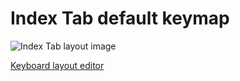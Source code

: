 Index Tab default keymap
========================

![Index Tab layout image](https://imgur.com/a/xmogHTC)

[Keyboard layout editor](http://www.keyboard-layout-editor.com/##@@_a:7%3B&=CAPS&=F1&=F2&=F3&=F4&=F5&=F6&=F7&=F8&=F9&=F10&=F11&=F12%3B&@=%3C&=1&=2&=3&=4&=5&=6&=7&=8&=9&=0&=+&=%C2%B4%3B&@=TAB&=q&=w&=e&=r&=t&=y&=u&=i&=o&=p&=%C3%A5&=BKSP%3B&@=CTRL&=a&=s&=d&=f&=g&=h&=j&=k&=l&=%C3%B8&=%C3%A6&=%C2%A8%3B&@=SHIFT&=z&=x&=c&=v&=b&=n&=m&=,&=.&=-&=%E2%86%91&=%E2%86%B2%3B&@=ESC&=%C2%A7&=WIN&=LALT&_w:2%3B&=&_w:2%3B&=&=FN&=%2F@&=%E2%86%90&=%E2%86%93&=%E2%86%92)
